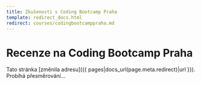 ```yaml
---
title: Zkušenosti s Coding Bootcamp Praha
template: redirect_docs.html
redirect: courses/codingbootcamppraha.md
---
```


# Recenze na Coding Bootcamp Praha

Tato stránka [změnila adresu]({{ pages|docs_url(page.meta.redirect)|url }}). Probíhá přesměrování…
